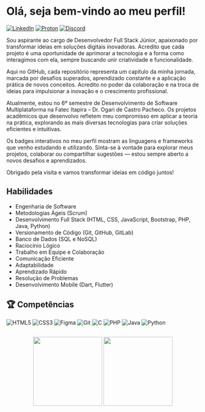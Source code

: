 # Olá, seja bem-vindo ao meu perfil!

[![LinkedIn](https://img.shields.io/badge/linkedin-%230077B5.svg?style=for-the-badge&logo=linkedin&logoColor=white)](https://www.linkedin.com/in/joaobernucio)
[![Proton](https://img.shields.io/badge/Proton-7C5CFF?style=for-the-badge&logo=protonmail&logoColor=white)](mailto:joaobernucio@proton.me)
[![Discord](https://img.shields.io/badge/Discord-%235865F2.svg?style=for-the-badge&logo=discord&logoColor=white)](https://discord.com/users/276796875800313857)

Sou aspirante ao cargo de Desenvolvedor Full Stack Júnior, apaixonado por transformar ideias em soluções digitais inovadoras. Acredito que cada projeto é uma oportunidade de aprimorar a tecnologia e a forma como interagimos com ela, sempre buscando unir criatividade e funcionalidade.

Aqui no GitHub, cada repositório representa um capítulo da minha jornada, marcada por desafios superados, aprendizado constante e a aplicação prática de novos conceitos. Acredito no poder da colaboração e na troca de ideias para impulsionar a inovação e o crescimento profissional.

Atualmente, estou no 6º semestre de Desenvolvimento de Software Multiplataforma na Fatec Itapira – Dr. Ogari de Castro Pacheco. Os projetos acadêmicos que desenvolvo refletem meu compromisso em aplicar a teoria na prática, explorando as mais diversas tecnologias para criar soluções eficientes e intuitivas.

Os badges interativos no meu perfil mostram as linguagens e frameworks que venho estudando e utilizando. Sinta-se à vontade para explorar meus projetos, colaborar ou compartilhar sugestões — estou sempre aberto a novos desafios e aprendizados.

Obrigado pela visita e vamos transformar ideias em código juntos!



## Habilidades

- Engenharia de Software
- Metodologias Ágeis (Scrum)
- Desenvolvimento Full Stack (HTML, CSS, JavaScript, Bootstrap, PHP, Java, Python)
- Versionamento de Código (Git, GitHub, GitLab)
- Banco de Dados (SQL e NoSQL)
- Raciocínio Lógico
- Trabalho em Equipe e Colaboração
- Comunicação Eficiente
- Adaptabilidade
- Aprendizado Rápido
- Resolução de Problemas
- Desenvolvimento Mobile (Dart, Flutter)

## 🏆 Competências

![HTML5](https://img.shields.io/badge/html5-%23E34F26.svg?style=for-the-badge&logo=html5&logoColor=white)
![CSS3](https://img.shields.io/badge/css3-%231572B6.svg?style=for-the-badge&logo=css3&logoColor=white)
![Figma](https://img.shields.io/badge/figma-%23F24E1E.svg?style=for-the-badge&logo=figma&logoColor=white)
![Git](https://img.shields.io/badge/git-%23F05033.svg?style=for-the-badge&logo=git&logoColor=white)
![C](https://img.shields.io/badge/c-%2300599C.svg?style=for-the-badge&logo=c&logoColor=white)
![PHP](https://img.shields.io/badge/php-%23777BB4.svg?style=for-the-badge&logo=php&logoColor=white)
![Java](https://img.shields.io/badge/java-%23ED8B00.svg?style=for-the-badge&logo=openjdk&logoColor=white)
![Python](https://img.shields.io/badge/python-3670A0?style=for-the-badge&logo=python&logoColor=ffdd54)

##

<div align="center">
  <picture>
    <source 
    srcset="https://github-readme-stats.vercel.app/api/top-langs/?username=Joao-PauloBR&layout=compact&theme=midnight-purple&locale=pt-br"
    media="(prefers-color-scheme: dark)" />
    <source
    srcset="https://github-readme-stats.vercel.app/api/top-langs/?username=Joao-PauloBR&layout=compact&theme=buefy&locale=pt-br"
    media="(prefers-color-scheme: light), (prefers-color-scheme: no-preference)" />
    <img height="180em" src="https://github-readme-stats.vercel.app/api/top-langs/?username=Joao-PauloBR"/>
  </picture>
  <picture>
    <source 
    srcset="https://github-readme-stats.vercel.app/api?username=Joao-PauloBR&show_icons=true&theme=midnight-purple&hide=contribs&count_private=true&locale=pt-br"
    media="(prefers-color-scheme: dark)"/>
    <source
    srcset="https://github-readme-stats.vercel.app/api?username=Joao-PauloBR&show_icons=true&theme=buefy&hide=contribs&count_private=true&locale=pt-br"
    media="(prefers-color-scheme: light), (prefers-color-scheme: no-preference)" />
    <img height="180em" src="https://github-readme-stats.vercel.app/api?username=Joao-PauloBR" />
  </picture>
</div>
